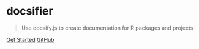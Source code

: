 # docsifier

> Use docsify.js to create documentation for R packages and projects

[Get Started](#docsifier)
[GitHub](https://github.com/etiennebacher/docsifier/)
